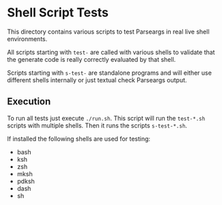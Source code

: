 
# Shell Script Tests

This directory contains various scripts to test Parseargs in real live shell environments.

All scripts starting with `test-` are called with various shells to validate that the generate code is really correctly evaluated by that shell.

Scripts starting with `s-test-` are standalone programs and will either use different shells internally or just textual check Parseargs output.

## Execution

To run all tests just execute `./run.sh`.
This script will run the `test-*.sh` scripts with multiple shells.
Then it runs the scripts `s-test-*.sh`.

If installed the following shells are used for testing:

* bash
* ksh
* zsh
* mksh
* pdksh
* dash
* sh

